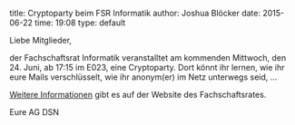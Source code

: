 title: Cryptoparty beim FSR Informatik
author: Joshua Blöcker
date: 2015-06-22
time: 19:08
type: default
	
Liebe Mitglieder,

der Fachschaftsrat Informatik veranstalltet am kommenden Mittwoch, den 24. Juni, ab 17:15 im E023, eine Cryptoparty.
Dort könnt ihr lernen, wie ihr eure Mails verschlüsselt, wie ihr anonym(er) im Netz unterwegs seid, ...

[Weitere Informationen](https://www.ifsr.de/fsr:news:cryptoparty_am_24._juni) gibt es auf der Website des Fachschaftsrates.


Eure AG DSN
